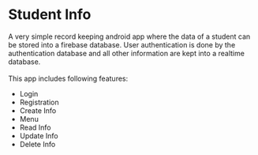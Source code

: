 # Student Info
A very simple record keeping android app where the data of a student can be stored into a firebase database. User authentication is done by the authentication database and all other information are kept into a realtime database.<br><br>
This app includes following features:
<ul>
  <li>Login</li>
  <li>Registration</li>
  <li>Create Info</li>
  <li>Menu</li>
  <li>Read Info</li>
  <li>Update Info</li>
  <li>Delete Info</li>
</ul>
